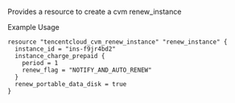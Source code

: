 Provides a resource to create a cvm renew_instance

Example Usage

```hcl
resource "tencentcloud_cvm_renew_instance" "renew_instance" {
  instance_id = "ins-f9jr4bd2"
  instance_charge_prepaid {
	period = 1
	renew_flag = "NOTIFY_AND_AUTO_RENEW"
  }
  renew_portable_data_disk = true
}
```